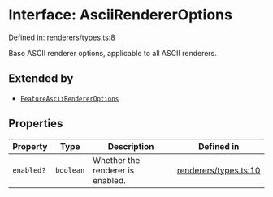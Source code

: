 # Interface: AsciiRendererOptions

Defined in: [renderers/types.ts:8](https://github.com/humanbydefinition/p5.asciify/blob/c490e4c082a59f4e6823b1b6390d5dc7162b2aff/src/lib/renderers/types.ts#L8)

Base ASCII renderer options, applicable to all ASCII renderers.

## Extended by

- [`FeatureAsciiRendererOptions`](FeatureAsciiRendererOptions.md)

## Properties

| Property                        | Type      | Description                      | Defined in                                                                                                                                            |
| ------------------------------- | --------- | -------------------------------- | ----------------------------------------------------------------------------------------------------------------------------------------------------- |
| <a id="enabled"></a> `enabled?` | `boolean` | Whether the renderer is enabled. | [renderers/types.ts:10](https://github.com/humanbydefinition/p5.asciify/blob/c490e4c082a59f4e6823b1b6390d5dc7162b2aff/src/lib/renderers/types.ts#L10) |
